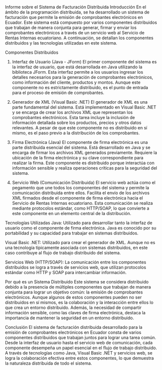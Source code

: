 Informe sobre el Sistema de Facturación Distribuida
Introducción
En el ámbito de la programación distribuida, se ha desarrollado un sistema de facturación que permite la emisión de comprobantes electrónicos en Ecuador. Este sistema está compuesto por varios componentes distribuidos que trabajan de manera conjunta para generar, firmar y enviar los comprobantes electrónicos a través de un servicio web al Servicio de Rentas Internas ecuatoriano. A continuación, se detallan los componentes distribuidos y las tecnologías utilizadas en este sistema.

Componentes Distribuidos
1. Interfaz de Usuario (Java - JForm)
El primer componente del sistema es la interfaz de usuario, que está desarrollada en Java utilizando la biblioteca JForm. Esta interfaz permite a los usuarios ingresar los detalles necesarios para la generación de comprobantes electrónicos, como información del cliente, productos y montos. Aunque este componente no es estrictamente distribuido, es el punto de entrada para el proceso de emisión de comprobantes.

2. Generador de XML (Visual Basic .NET)
El generador de XML es una parte fundamental del sistema. Está implementado en Visual Basic .NET y se encarga de crear los archivos XML que representan los comprobantes electrónicos. Esta tarea incluye la inclusión de información detallada sobre los productos, precios y otros datos relevantes. A pesar de que este componente no es distribuido en sí mismo, es el paso previo a la distribución de los comprobantes.

3. Firma Electrónica (Java)
El componente de firma electrónica es una parte distribuida esencial del sistema. Está desarrollado en Java y se encarga de firmar los archivos XML generados previamente. Requiere la ubicación de la firma electrónica y su clave correspondiente para realizar la firma. Este componente es distribuido porque interactúa con información sensible y realiza operaciones críticas para la seguridad del sistema.

4. Servicio Web (Comunicación Distribuida)
El servicio web actúa como el pegamento que une todos los componentes del sistema y permite la comunicación distribuida entre ellos. Facilita el envío de los archivos XML firmados desde el componente de firma electrónica hacia el Servicio de Rentas Internas ecuatoriano. Esta comunicación se realiza mediante protocolos estándar, como HTTP/SOAP, lo que convierte a este componente en un elemento central de la distribución.

Tecnologías Utilizadas
Java: Utilizado para desarrollar tanto la interfaz de usuario como el componente de firma electrónica. Java es conocido por su portabilidad y su capacidad para trabajar en sistemas distribuidos.

Visual Basic .NET: Utilizado para crear el generador de XML. Aunque no es una tecnología típicamente asociada con sistemas distribuidos, en este caso contribuye al flujo de trabajo distribuido del sistema.

Servicios Web (HTTP/SOAP): La comunicación entre los componentes distribuidos se logra a través de servicios web, que utilizan protocolos estándar como HTTP y SOAP para intercambiar información.

Por qué es un Sistema Distribuido
Este sistema se considera distribuido debido a la presencia de múltiples componentes que trabajan de manera conjunta para lograr un objetivo común: la emisión de comprobantes electrónicos. Aunque algunos de estos componentes pueden no ser distribuidos en sí mismos, es la colaboración y la interacción entre ellos lo que crea un entorno distribuido. Además, la necesidad de compartir información sensible, como las claves de firma electrónica, destaca la importancia de mantener la seguridad en un entorno distribuido.

Conclusión
El sistema de facturación distribuida desarrollado para la emisión de comprobantes electrónicos en Ecuador consta de varios componentes distribuidos que trabajan juntos para lograr una tarea común. Desde la interfaz de usuario hasta el servicio web de comunicación, cada componente desempeña un papel esencial en el flujo de trabajo distribuido. A través de tecnologías como Java, Visual Basic .NET y servicios web, se logra la colaboración efectiva entre estos componentes, lo que demuestra la naturaleza distribuida de todo el sistema.